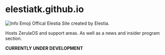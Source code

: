 # elestiatk.github.io
![Info Emoji](https://user-images.githubusercontent.com/105989763/183257141-18f5f98d-e70e-47ec-8c5c-332afcc9ee13.png)
Offical Elestia Site created by Elestia.

Hosts ZerulaOS and support areas. As well as a news and insider program section.

**CURRENTLY UNDER DEVELOPMENT**

